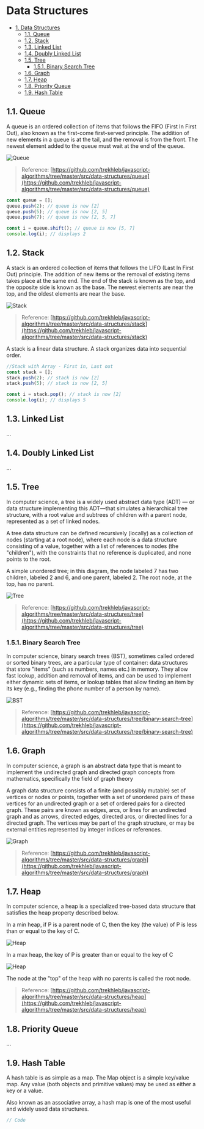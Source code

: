 # Data Structures

* [1. Data Structures](data-structures.md#1-data-structures)
  * [1.1. Queue](data-structures.md#11-queue)
  * [1.2. Stack](data-structures.md#12-stack)
  * [1.3. Linked List](data-structures.md#13-linked-list)
  * [1.4. Doubly Linked List](data-structures.md#14-doubly-linked-list)
  * [1.5. Tree](data-structures.md#15-tree)
    * [1.5.1. Binary Search Tree](data-structures.md#151-binary-search-tree)
  * [1.6. Graph](data-structures.md#16-graph)
  * [1.7. Heap](data-structures.md#17-heap)
  * [1.8. Priority Queue](data-structures.md#18-priority-queue)
  * [1.9. Hash Table](data-structures.md#19-hash-table)

## 1.1. Queue

A queue is an ordered collection of items that follows the FIFO \(First In First Out\), also known as the first-come first-served principle. The addition of new elements in a queue is at the tail, and the removal is from the front. The newest element added to the queue must wait at the end of the queue.

![Queue](https://s3-us-west-2.amazonaws.com/s.cdpn.io/49212/queue-image.png)

> Reference: [https://github.com/trekhleb/javascript-algorithms/tree/master/src/data-structures/queue](https://github.com/trekhleb/javascript-algorithms/tree/master/src/data-structures/queue)

```javascript
const queue = [];
queue.push(2); // queue is now [2]
queue.push(5); // queue is now [2, 5]
queue.push(7); // queue is now [2, 5, 7]

const i = queue.shift(); // queue is now [5, 7]
console.log(i); // displays 2
```

## 1.2. Stack

A stack is an ordered collection of items that follows the LIFO \(Last In First Out\) principle. The addition of new items or the removal of existing items takes place at the same end. The end of the stack is known as the top, and the opposite side is known as the base. The newest elements are near the top, and the oldest elements are near the base.

![Stack](https://camo.githubusercontent.com/464c4087d283619fe8e8c77cf5805e45faa54ca9/68747470733a2f2f75706c6f61642e77696b696d656469612e6f72672f77696b6970656469612f636f6d6d6f6e732f622f62342f4c69666f5f737461636b2e706e67)

> Reference: [https://github.com/trekhleb/javascript-algorithms/tree/master/src/data-structures/stack](https://github.com/trekhleb/javascript-algorithms/tree/master/src/data-structures/stack)

A stack is a linear data structure. A stack organizes data into sequential order.

```javascript
//Stack with Array - First in, Last out
const stack = [];
stack.push(2); // stack is now [2]
stack.push(5); // stack is now [2, 5]

const i = stack.pop(); // stack is now [2]
console.log(i); // displays 5
```

## 1.3. Linked List

...

## 1.4. Doubly Linked List

...

## 1.5. Tree

In computer science, a tree is a widely used abstract data type \(ADT\) — or data structure implementing this ADT—that simulates a hierarchical tree structure, with a root value and subtrees of children with a parent node, represented as a set of linked nodes.

A tree data structure can be defined recursively \(locally\) as a collection of nodes \(starting at a root node\), where each node is a data structure consisting of a value, together with a list of references to nodes \(the "children"\), with the constraints that no reference is duplicated, and none points to the root.

A simple unordered tree; in this diagram, the node labeled 7 has two children, labeled 2 and 6, and one parent, labeled 2. The root node, at the top, has no parent.

![Tree](https://camo.githubusercontent.com/38340edffe661998f395184c2ac1578aea636788/68747470733a2f2f75706c6f61642e77696b696d656469612e6f72672f77696b6970656469612f636f6d6d6f6e732f662f66372f42696e6172795f747265652e737667)

> Reference: [https://github.com/trekhleb/javascript-algorithms/tree/master/src/data-structures/tree](https://github.com/trekhleb/javascript-algorithms/tree/master/src/data-structures/tree)

### 1.5.1. Binary Search Tree

In computer science, binary search trees \(BST\), sometimes called ordered or sorted binary trees, are a particular type of container: data structures that store "items" \(such as numbers, names etc.\) in memory. They allow fast lookup, addition and removal of items, and can be used to implement either dynamic sets of items, or lookup tables that allow finding an item by its key \(e.g., finding the phone number of a person by name\).

![BST](https://camo.githubusercontent.com/cd4bc41832630c9db51a7216109ac209e23d97a7/68747470733a2f2f75706c6f61642e77696b696d656469612e6f72672f77696b6970656469612f636f6d6d6f6e732f642f64612f42696e6172795f7365617263685f747265652e737667)

> Reference: [https://github.com/trekhleb/javascript-algorithms/tree/master/src/data-structures/tree/binary-search-tree](https://github.com/trekhleb/javascript-algorithms/tree/master/src/data-structures/tree/binary-search-tree)

## 1.6. Graph

In computer science, a graph is an abstract data type that is meant to implement the undirected graph and directed graph concepts from mathematics, specifically the field of graph theory

A graph data structure consists of a finite \(and possibly mutable\) set of vertices or nodes or points, together with a set of unordered pairs of these vertices for an undirected graph or a set of ordered pairs for a directed graph. These pairs are known as edges, arcs, or lines for an undirected graph and as arrows, directed edges, directed arcs, or directed lines for a directed graph. The vertices may be part of the graph structure, or may be external entities represented by integer indices or references.

![Graph](https://camo.githubusercontent.com/62127c391ad4573b5058ff35e3245fbd95b7c75c/68747470733a2f2f7777772e7475746f7269616c73706f696e742e636f6d2f646174615f737472756374757265735f616c676f726974686d732f696d616765732f67726170682e6a7067)

> Reference: [https://github.com/trekhleb/javascript-algorithms/tree/master/src/data-structures/graph](https://github.com/trekhleb/javascript-algorithms/tree/master/src/data-structures/graph)

## 1.7. Heap

In computer science, a heap is a specialized tree-based data structure that satisfies the heap property described below.

In a min heap, if P is a parent node of C, then the key \(the value\) of P is less than or equal to the key of C.

![Heap](https://camo.githubusercontent.com/16e4220b69a866f97cc20d934c4b16fe5b9147de/68747470733a2f2f75706c6f61642e77696b696d656469612e6f72672f77696b6970656469612f636f6d6d6f6e732f362f36392f4d696e2d686561702e706e67)

In a max heap, the key of P is greater than or equal to the key of C

![Heap](https://camo.githubusercontent.com/cf3c66d0d2ed67af70a8bc500fc215526d266a0d/68747470733a2f2f75706c6f61642e77696b696d656469612e6f72672f77696b6970656469612f636f6d6d6f6e732f332f33382f4d61782d486561702e737667)

The node at the "top" of the heap with no parents is called the root node.

> Reference: [https://github.com/trekhleb/javascript-algorithms/tree/master/src/data-structures/heap](https://github.com/trekhleb/javascript-algorithms/tree/master/src/data-structures/heap)

## 1.8. Priority Queue

...

## 1.9. Hash Table

A hash table is as simple as a map. The Map object is a simple key/value map. Any value \(both objects and primitive values\) may be used as either a key or a value.

Also known as an associative array, a hash map is one of the most useful and widely used data structures.

```javascript
// Code
```


